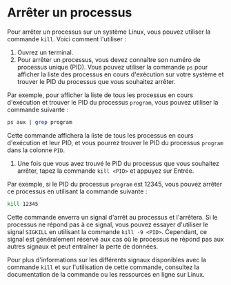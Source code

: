 # Arrêter un processus

Pour arrêter un processus sur un système Linux, vous pouvez utiliser la commande `kill`. Voici comment l'utiliser :

1. Ouvrez un terminal.
2. Pour arrêter un processus, vous devez connaître son numéro de processus unique (PID). Vous pouvez utiliser la commande `ps` pour afficher la liste des processus en cours d'exécution sur votre système et trouver le PID du processus que vous souhaitez arrêter.

Par exemple, pour afficher la liste de tous les processus en cours d'exécution et trouver le PID du processus `program`, vous pouvez utiliser la commande suivante :

```perl
ps aux | grep program
```

Cette commande affichera la liste de tous les processus en cours d'exécution et leur PID, et vous pourrez trouver le PID du processus `program` dans la colonne `PID`.

1. Une fois que vous avez trouvé le PID du processus que vous souhaitez arrêter, tapez la commande `kill <PID>` et appuyez sur Entrée.

Par exemple, si le PID du processus `program` est 12345, vous pouvez arrêter ce processus en utilisant la commande suivante :

```bash
kill 12345
```

Cette commande enverra un signal d'arrêt au processus et l'arrêtera. Si le processus ne répond pas à ce signal, vous pouvez essayer d'utiliser le signal `SIGKILL` en utilisant la commande `kill -9 <PID>`. Cependant, ce signal est généralement réservé aux cas où le processus ne répond pas aux autres signaux et peut entraîner la perte de données.

Pour plus d'informations sur les différents signaux disponibles avec la commande `kill` et sur l'utilisation de cette commande, consultez la documentation de la commande ou les ressources en ligne sur Linux.
